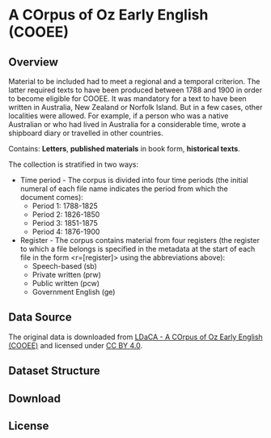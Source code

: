 # A COrpus of Oz Early English (COOEE)

## Overview

Material to be included had to meet a regional and a temporal criterion. The latter required texts to have been produced between 1788 and 1900 in order to become eligible for COOEE. It was mandatory for a text to have been written in Australia, New Zealand or Norfolk Island. But in a few cases, other localities were allowed. For example, if a person who was a native Australian or who had lived in Australia for a considerable time, wrote a shipboard diary or travelled in other countries. 

Contains: **Letters**, **published materials** in book form, **historical texts**. 

The collection is stratified in two ways: 

- Time period - The corpus is divided into four time periods (the initial numeral of each file name indicates the period from which the document comes): 
  - Period 1: 1788-1825 
  - Period 2: 1826-1850 
  - Period 3: 1851-1875 
  - Period 4: 1876-1900 
- Register - The corpus contains material from four registers (the register to which a file belongs is specified in the metadata at the start of each file in the form <r=[register]> using the abbreviations above):
  - Speech-based (sb)
  - Private written (prw)
  - Public written (pcw)
  - Government English (ge)

## Data Source

The original data is downloaded from [LDaCA - A COrpus of Oz Early English (COOEE)](https://data.ldaca.edu.au/collection?id=arcp%3A%2F%2Fname%2Cdoi10.26180%252F23961609&_crateId=arcp%3A%2F%2Fname%2Cdoi10.26180%252F23961609) and licensed under [CC BY 4.0]().

## Dataset Structure



## Download





## License

